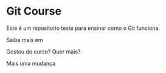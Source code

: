 # Git Course

Este é um repositorio teste para ensinar como o Git funciona.

Saiba mais em []()

Gostou do curso? Quer mais?

Mais uma mudança
